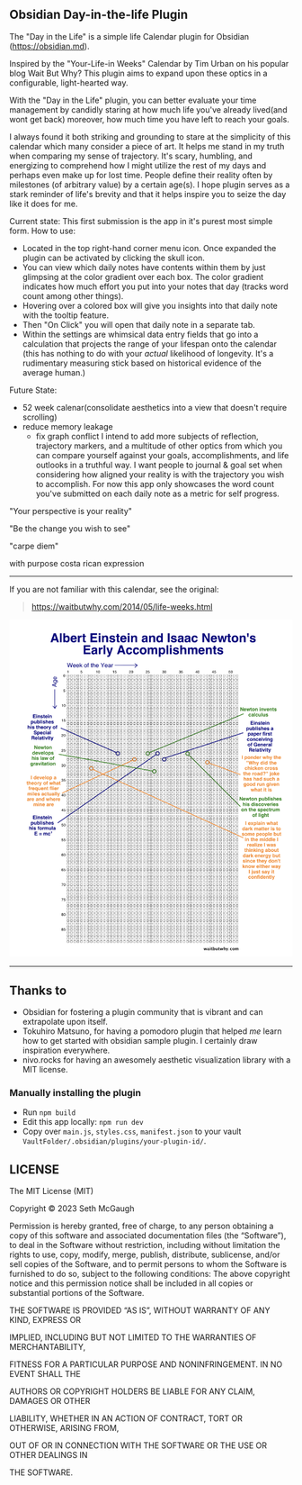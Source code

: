 ## Obsidian Day-in-the-life Plugin

The "Day in the Life" is a simple life Calendar plugin for Obsidian (https://obsidian.md).

Inspired by the "Your-Life-in Weeks" Calendar by Tim Urban on his popular blog Wait But Why? This plugin aims to expand upon these optics in a configurable, light-hearted way.

With the "Day in the Life" plugin, you can better evaluate your time management by candidly staring at how much life you've already lived(and wont get back) moreover, how much time you have left to reach your goals. 

 I always found it both striking and grounding to stare at the simplicity of this calendar which many consider a piece of art. It helps me stand in my truth when comparing my sense of trajectory. It's scary, humbling, and energizing to comprehend how I might utilize the rest of my days and perhaps even make up for lost time. People define their reality often by milestones (of arbitrary value) by a certain age(s). I hope plugin serves as a stark reminder of life's brevity and that it helps inspire you to seize the day like it does for me.

Current state:
This first submission is the app in it's purest most simple form. 
How to use:
- Located in the top right-hand corner menu icon. Once expanded the plugin can be activated by clicking the skull icon.
- You can view which daily notes have contents within them by just glimpsing at the color gradient over each box. The color gradient indicates how much effort you put into your notes that day (tracks word count among other things).
- Hovering over a colored box will give you insights into that daily note with the tooltip feature. 
- Then "On Click" you will open that daily note in a separate tab. 
- Within the settings are whimsical data entry fields that go into a calculation that projects the range of your lifespan onto the calendar (this has nothing to do with your *actual* likelihood of longevity. It's a rudimentary measuring stick based on historical evidence of the average human.) 


Future State:
- 52 week calenar(consolidate aesthetics into a view that doesn't require scrolling)
- reduce memory leakage
	- fix graph conflict
I intend to add more subjects of reflection, trajectory markers, and a multitude of other optics from which you can compare yourself against your goals, accomplishments, and life outlooks in a truthful way. I want people to journal & goal set when considering how aligned your reality is with the trajectory you wish to accomplish. For now this app only showcases the word count you've submitted on each daily note as a metric for self progress. 


"Your perspective is your reality"

"Be the change you wish to see"

"carpe diem"

with purpose costa rican expression


---

If you are not familiar with this calendar, see the original:

> https://waitbutwhy.com/2014/05/life-weeks.html

![Alt text](src/media/lifeinweeksScience.png)
 
 ---
  
## Thanks to

  
- Obsidian for fostering a plugin community that is vibrant and can extrapolate upon itself.
- Tokuhiro Matsuno, for having a pomodoro plugin that helped *me* learn how to get started with obsidian sample plugin. I certainly draw inspiration everywhere.
- nivo.rocks for having an awesomely aesthetic visualization library with a MIT license.


  

### Manually installing the plugin

- Run `npm build`
- Edit this app locally: `npm run dev`
- Copy over `main.js`, `styles.css`, `manifest.json` to your vault `VaultFolder/.obsidian/plugins/your-plugin-id/`.

  

## LICENSE

The MIT License (MIT)

Copyright © 2023 Seth McGaugh  

Permission is hereby granted, free of charge, to any person obtaining a copy of this software and associated documentation files (the “Software”), to deal in the Software without restriction, including without limitation the rights to use, copy, modify, merge, publish, distribute, sublicense, and/or sell copies of the Software, and to permit persons to whom the Software is furnished to do so, subject to the following conditions: The above copyright notice and this permission notice shall be included in all copies or substantial portions of the Software.

THE SOFTWARE IS PROVIDED “AS IS”, WITHOUT WARRANTY OF ANY KIND, EXPRESS OR

IMPLIED, INCLUDING BUT NOT LIMITED TO THE WARRANTIES OF MERCHANTABILITY,

FITNESS FOR A PARTICULAR PURPOSE AND NONINFRINGEMENT. IN NO EVENT SHALL THE

AUTHORS OR COPYRIGHT HOLDERS BE LIABLE FOR ANY CLAIM, DAMAGES OR OTHER

LIABILITY, WHETHER IN AN ACTION OF CONTRACT, TORT OR OTHERWISE, ARISING FROM,

OUT OF OR IN CONNECTION WITH THE SOFTWARE OR THE USE OR OTHER DEALINGS IN

THE SOFTWARE.

